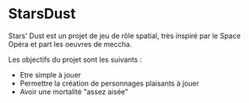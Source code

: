 # StarsDust
Stars' Dust est un projet de jeu de rôle spatial, très inspiré par le Space Opéra et part les oeuvres de meccha. 

Les objectifs du projet sont les suivants :
- Etre simple à jouer
- Permettre la création de personnages plaisants à jouer
- Avoir une mortalité "assez aisée"
